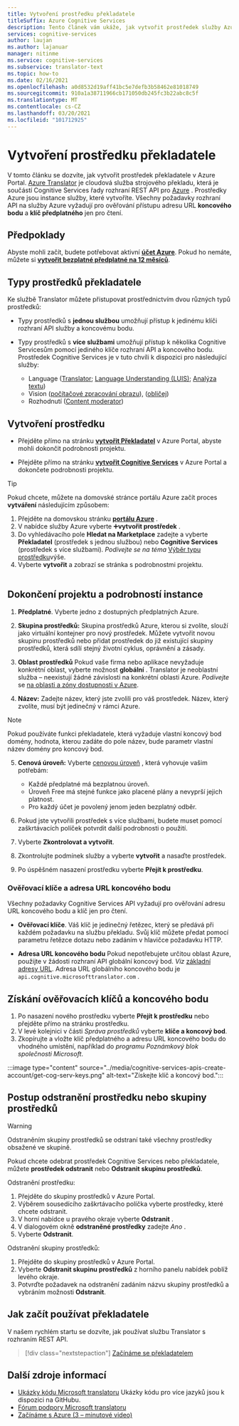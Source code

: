 ```yaml
---
title: Vytvoření prostředku překladatele
titleSuffix: Azure Cognitive Services
description: Tento článek vám ukáže, jak vytvořit prostředek služby Azure Cognitive Services Translator a získat klíč předplatného a adresu URL koncového bodu.
services: cognitive-services
author: laujan
ms.author: lajanuar
manager: nitinme
ms.service: cognitive-services
ms.subservice: translator-text
ms.topic: how-to
ms.date: 02/16/2021
ms.openlocfilehash: a0d8532d19aff41bc5e7defb3b58462e81018749
ms.sourcegitcommit: 910a1a38711966cb171050db245fc3b22abc8c5f
ms.translationtype: MT
ms.contentlocale: cs-CZ
ms.lasthandoff: 03/20/2021
ms.locfileid: "101712925"
---
```

# <a name="create-a-translator-resource"></a>Vytvoření prostředku překladatele

V tomto článku se dozvíte, jak vytvořit prostředek překladatele v Azure Portal. [Azure Translator](translator-info-overview.md) je cloudová služba strojového překladu, která je součástí Cognitive Services řady rozhraní REST API pro [Azure](../what-are-cognitive-services.md) . Prostředky Azure jsou instance služby, které vytvoříte. Všechny požadavky rozhraní API na služby Azure vyžadují pro ověřování přístupu adresu URL **koncového bodu** a **klíč předplatného** jen pro čtení.

## <a name="prerequisites"></a>Předpoklady

Abyste mohli začít, budete potřebovat aktivní [**účet Azure**](https://azure.microsoft.com/free/cognitive-services/).  Pokud ho nemáte, můžete si [**vytvořit bezplatné předplatné na 12 měsíců**](https://azure.microsoft.com/free/).

## <a name="translator-resource-types"></a>Typy prostředků překladatele

Ke službě Translator můžete přistupovat prostřednictvím dvou různých typů prostředků:

* Typy prostředků s **jednou službou** umožňují přístup k jedinému klíči rozhraní API služby a koncovému bodu.  

* Typy prostředků s **více službami** umožňují přístup k několika Cognitive Servicesům pomocí jediného klíče rozhraní API a koncového bodu. Prostředek Cognitive Services je v tuto chvíli k dispozici pro následující služby:
  * Language ([Translator](../translator/translator-info-overview.md); [Language Understanding (LUIS)](../luis/what-is-luis.md); [Analýza textu](../text-analytics/overview.md))  
  * Vision ([počítačové zpracování obrazu](../computer-vision/overview.md)), ([obličej](../face/overview.md))  
  * Rozhodnutí ([Content moderator](../content-moderator/overview.md))  

## <a name="create-your-resource"></a>Vytvoření prostředku

* Přejděte přímo na stránku [**vytvořit Překladatel**](https://ms.portal.azure.com/#create/Microsoft.CognitiveServicesTextTranslation) v Azure Portal, abyste mohli dokončit podrobnosti projektu.

* Přejděte přímo na stránku [**vytvořit Cognitive Services**](https://ms.portal.azure.com/#create/Microsoft.CognitiveServicesAllInOne) v Azure Portal a dokončete podrobnosti projektu.

>[!TIP]
>Pokud chcete, můžete na domovské stránce portálu Azure začít proces **vytváření** následujícím způsobem:
>
> 1. Přejděte na domovskou stránku [**portálu Azure**](https://ms.portal.azure.com/#home) .
> 1. V nabídce služby Azure vyberte ➕**vytvořit prostředek**  .
>1. Do vyhledávacího pole **Hledat na Marketplace** zadejte a vyberte **Překladatel** (prostředek s jednou službou) nebo **Cognitive Services** (prostředek s více službami).  *Podívejte se na téma* [Výběr typu prostředku](#create-your-resource)výše.
> 1. Vyberte **vytvořit** a zobrazí se stránka s podrobnostmi projektu.
><br/><br/>

## <a name="complete-your-project-and-instance-details"></a>Dokončení projektu a podrobností instance

1. **Předplatné**. Vyberte jedno z dostupných předplatných Azure.

1. **Skupina prostředků:** Skupina prostředků Azure, kterou si zvolíte, slouží jako virtuální kontejner pro nový prostředek. Můžete vytvořit novou skupinu prostředků nebo přidat prostředek do již existující skupiny prostředků, která sdílí stejný životní cyklus, oprávnění a zásady.

1. **Oblast prostředků** Pokud vaše firma nebo aplikace nevyžaduje konkrétní oblast, vyberte možnost **globální** . Translator je neoblastní služba – neexistují žádné závislosti na konkrétní oblasti Azure. *Podívejte* se [na oblasti a zóny dostupnosti v Azure](../../availability-zones/az-overview.md).

1. **Název:** Zadejte název, který jste zvolili pro váš prostředek. Název, který zvolíte, musí být jedinečný v rámci Azure.

> [!NOTE]
> Pokud používáte funkci překladatele, která vyžaduje vlastní koncový bod domény, hodnota, kterou zadáte do pole název, bude parametr vlastní název domény pro koncový bod.

5. **Cenová úroveň:** Vyberte [cenovou úroveň](https://azure.microsoft.com/pricing/details/cognitive-services/translator) , která vyhovuje vašim potřebám:

   * Každé předplatné má bezplatnou úroveň.
   * Úroveň Free má stejné funkce jako placené plány a nevyprší jejich platnost.
   * Pro každý účet je povolený jenom jeden bezplatný odběr.</li></ul>

1. Pokud jste vytvořili prostředek s více službami, budete muset pomocí zaškrtávacích políček potvrdit další podrobnosti o použití.

1. Vyberte **Zkontrolovat a vytvořit**.

1. Zkontrolujte podmínek služby a vyberte **vytvořit** a nasaďte prostředek.

1. Po úspěšném nasazení prostředku vyberte **Přejít k prostředku**.

### <a name="authentication-keys-and-endpoint-url"></a>Ověřovací klíče a adresa URL koncového bodu

Všechny požadavky Cognitive Services API vyžadují pro ověřování adresu URL koncového bodu a klíč jen pro čtení.

* **Ověřovací klíče**. Váš klíč je jedinečný řetězec, který se předává při každém požadavku na službu překladu. Svůj klíč můžete předat pomocí parametru řetězce dotazu nebo zadáním v hlavičce požadavku HTTP.

* **Adresa URL koncového bodu** Pokud nepotřebujete určitou oblast Azure, použijte v žádosti rozhraní API globální koncový bod. *Viz* [základní adresy URL](reference/v3-0-reference.md#base-urls). Adresa URL globálního koncového bodu je `api.cognitive.microsofttranslator.com` .

## <a name="get-your-authentication-keys-and-endpoint"></a>Získání ověřovacích klíčů a koncového bodu

1. Po nasazení nového prostředku vyberte **Přejít k prostředku** nebo přejděte přímo na stránku prostředku.
1. V levé kolejnici v části *Správa prostředků* vyberte **klíče a koncový bod**.
1. Zkopírujte a vložte klíč předplatného a adresu URL koncového bodu do vhodného umístění, například do *programu Poznámkový blok společnosti Microsoft*.

:::image type="content" source="../media/cognitive-services-apis-create-account/get-cog-serv-keys.png" alt-text="Získejte klíč a koncový bod.":::

## <a name="how-to-delete-a--resource-or-resource-group"></a>Postup odstranění prostředku nebo skupiny prostředků

> [!Warning]
> Odstraněním skupiny prostředků se odstraní také všechny prostředky obsažené ve skupině.

Pokud chcete odebrat prostředek Cognitive Services nebo překladatele, můžete **prostředek odstranit** nebo **Odstranit skupinu prostředků**.

Odstranění prostředku:

1. Přejděte do skupiny prostředků v Azure Portal.
1. Výběrem sousedícího zaškrtávacího políčka vyberte prostředky, které chcete odstranit.
1. V horní nabídce u pravého okraje vyberte **Odstranit** .
1. V dialogovém okně **odstraněné prostředky** zadejte *Ano* .
1. Vyberte **Odstranit**.

Odstranění skupiny prostředků:

1. Přejděte do skupiny prostředků v Azure Portal.
1. Vyberte **Odstranit skupinu prostředků** z horního panelu nabídek poblíž levého okraje.
1. Potvrďte požadavek na odstranění zadáním názvu skupiny prostředků a vybráním možnosti **Odstranit**.

## <a name="how-to-get-started-with-translator"></a>Jak začít používat překladatele

V našem rychlém startu se dozvíte, jak používat službu Translator s rozhraním REST API.

> [!div class="nextstepaction"]
> [Začínáme se překladatelem](quickstart-translator.md)

## <a name="more-resources"></a>Další zdroje informací

* [Ukázky kódu Microsoft translatoru](https://github.com/MicrosoftTranslator)  Ukázky kódu pro více jazyků jsou k dispozici na GitHubu.
* [Fórum podpory Microsoft translatoru](https://www.aka.ms/TranslatorForum)
* [Začínáme s Azure (3 – minutové video)](https://azure.microsoft.com/get-started/?b=16.24)
